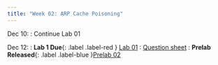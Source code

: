 ```yaml
---
title: "Week 02: ARP Cache Poisoning"
---
```


Dec 10:
: Continue Lab 01

Dec 12:
: **Lab 1 Due**{: .label .label-red } [Lab 01]({{site.baseurl}}/docs/labs/lab1)
  :  [Question sheet]({{site.baseurl}}/assets/labs/lab1.pdf)
: **Prelab Released**{: .label .label-blue }[Prelab 02]({{site.baseurl}}/docs/labs/prelab2)

<!--
Dec 04
: Continue Lab 01

Dec 05
: Continue Lab 01

Dec 07
: **Lab 1 Due**{: .label .label-red } [Lab 01]({{site.baseurl}}/docs/labs/lab1)
  :  [Question sheet]({{site.baseurl}}/assets/labs/lab1.pdf)
: **Prelab Released**{: .label .label-blue }[Prelab 02]({{site.baseurl}}/docs/labs/prelab2)

Dec 08
: Continue Lab 03
-->
